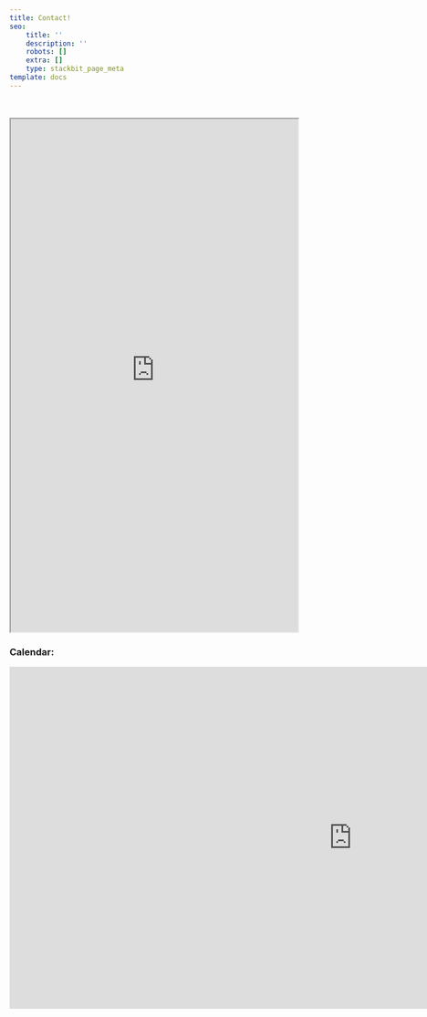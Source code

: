 ```yaml
---
title: Contact!
seo:
    title: ''
    description: ''
    robots: []
    extra: []
    type: stackbit_page_meta
template: docs
---
```


<br>
<br>

<iframe src="https://bgoonz-blog-v3-0.netlify.app/contact/" height="900px" width="100%">
</iframe>

### Calendar:

<iframe src="https://calendar.google.com/calendar/embed?height=600&amp;wkst=2&amp;bgcolor=%234285F4&amp;ctz=America%2FNew_York" style="border-width:0" width="1200" height="600" frameborder="0" scrolling="yes"></iframe>
